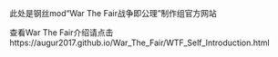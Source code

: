 <p>此处是钢丝mod“War The Fair战争即公理”制作组官方网站</p>
<p>查看War The Fair介绍请点击https://augur2017.github.io/War_The_Fair/WTF_Self_Introduction.html</p>
